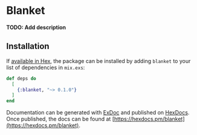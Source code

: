 # Blanket

**TODO: Add description**

## Installation

If [available in Hex](https://hex.pm/docs/publish), the package can be installed
by adding `blanket` to your list of dependencies in `mix.exs`:

```elixir
def deps do
  [
    {:blanket, "~> 0.1.0"}
  ]
end
```

Documentation can be generated with [ExDoc](https://github.com/elixir-lang/ex_doc)
and published on [HexDocs](https://hexdocs.pm). Once published, the docs can
be found at [https://hexdocs.pm/blanket](https://hexdocs.pm/blanket).

